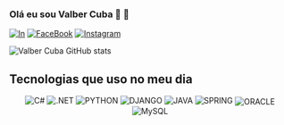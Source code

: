 
### Olá eu sou Valber Cuba  👋 🚀

[![In](https://img.shields.io/badge/LinkedIn-0077B5?style=for-the-badge&logo=linkedin&logoColor=white)](https://www.linkedin.com/in/valber-cuba-ba88a1284/?originalSubdomain=br)
[![FaceBook](https://img.shields.io/badge/Facebook-1877F2?style=for-the-badge&logo=facebook&logoColor=white)](https://www.facebook.com/ValberLuiis)
[![Instagram](https://img.shields.io/badge/Instagram-E4405F?style=for-the-badge&logo=instagram&logoColor=white)](https://www.instagram.com/valberluiis/)

![Valber Cuba GitHub stats](https://github-readme-stats.vercel.app/api?username=Valbercuba13&show_icons=true&theme=dracula)

## Tecnologias que uso no meu dia

<p align="center">
  <img alt="C#" src="https://img.shields.io/badge/C%23-239120?style=for-the-badge&logo=c-sharp&logoColor=white" />
  <img alt=".NET" src="https://img.shields.io/badge/.NET-5C2D91?style=for-the-badge&logo=.net&logoColor=white" />
  <img alt="PYTHON" src="https://img.shields.io/badge/Python-3776AB?style=for-the-badge&logo=python&logoColor=white" />
  <img alt="DJANGO" src="https://img.shields.io/badge/Django-092E20?style=for-the-badge&logo=django&logoColor=white" />
  <img alt="JAVA" src="https://img.shields.io/badge/Java-ED8B00?style=for-the-badge&logo=openjdk&logoColor=white" />
  <img alt="SPRING" src="https://img.shields.io/badge/Spring-6DB33F?style=for-the-badge&logo=spring&logoColor=white" />
  <img align="center" alt="ORACLE" src="https://img.shields.io/badge/Oracle-F80000?style=for-the-badge&logo=oracle&logoColor=black" />
  <img align="center" alt="MySQL" src="https://img.shields.io/badge/MySQL-005C84?style=for-the-badge&logo=mysql&logoColor=white" />
</p>

